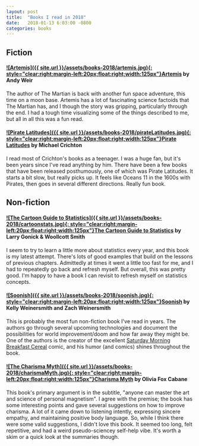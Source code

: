 ```yaml
---
layout: post
title:  "Books I read in 2018"
date:   2018-01-13 6:03:00 -0800
categories: books
---
```


## Fiction

#### [![Artemis]({{ site.url }}/assets/books-2018/artemis.jpg){: style="clear:right;margin-left:20px;float:right;width:125px"}](http://a.co/g8Cm66b)[Artemis](http://a.co/6TpDdcj) by Andy Weir
The author of The Martian is back with another fun space adventure, this time on a moon base. Artemis has a lot of fascinating science factoids that The Martian has, and I though the story was gripping, particularly through the end. I had a tough time visualizing some of the things described to me, but all in all this was a fun read.

#### [![Pirate Latitudes]({{ site.url }}/assets/books-2018/pirateLatitudes.jpg){: style="clear:right;margin-left:20px;float:right;width:125px"}](http://a.co/f8VGzjp)[Pirate Latitudes](http://a.co/f8VGzjp) by Michael Crichton
I read most of Crichton's books as a teenager. I was a huge fan, but it's been years since I've read anything by him. There have been a few books that have been released posthumously, one of which was Pirate Latitudes. It starts a bit slow, but really picks up. It feels like Oceans 11 in the 1600s with Pirates, then goes in several different directions. Really fun book.

## Non-fiction

#### [![The Cartoon Guide to Statistics]({{ site.url }}/assets/books-2018/cartoonstats.jpg){: style="clear:right;margin-left:20px;float:right;width:125px"}](http://a.co/2qb8uBD)[The Cartoon Guide to Statistics](http://a.co/6TpDdcj) by Larry Gonick & Woollcott Smith
I seem to try to learn a little more about statistics every year, and this book is my latest attempt. There's lots of good examples that build on the lessons of previous chapters. Admittedly at times it went a little too fast for me, and I had to repeatedly go back and refresh myself. But overall, this was pretty good. I'm happy to have a book I can revisit to refresh myself on statistics concepts.

#### [![Soonish]({{ site.url }}/assets/books-2018/soonish.jpg){: style="clear:right;margin-left:20px;float:right;width:125px"}](http://a.co/eqiqITR)[Soonish](http://a.co/eqiqITR) by Kelly Weinersmith and Zach Weinersmith
This is probably the most fun non-fiction book I've read in years. The authors go through several upcoming technologies and document the possibilities for world improvement/doom and how far away they might be. One of the authors is the creator of the excellent [Saturday Morning Breakfast Cereal](https://www.smbc-comics.com/) comic, and his humor (and comics) shines throughout the book.

#### [![The Charisma Myth]({{ site.url }}/assets/books-2018/charismaMyth.jpg){: style="clear:right;margin-left:20px;float:right;width:125px"}](http://a.co/6ZQETgC )[Charisma Myth](http://a.co/6ZQETgC) by Olivia Fox Cabane
This book's primary argument is in the subtitle, "anyone can master the art and science of personal magnetism". I agree with the premise; the book has some interesting points and gave several suggestions on how to improve charisma. A lot of it came down to listening intently, expressing sincere empathy, and maintaining positive body language. So, while I think there were some valid suggestions, I didn't love this book. It seemed too long, felt repetitive, and had a weird pseudo-sciencey self-help vibe. It's worth a skim or a quick look at the summaries though.